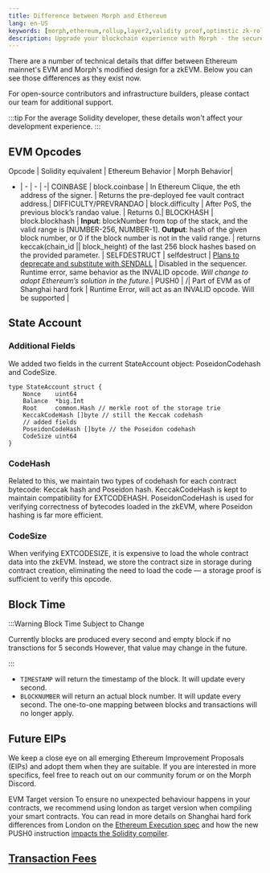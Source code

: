 ```yaml
---
title: Difference between Morph and Ethereum
lang: en-US
keywords: [morph,ethereum,rollup,layer2,validity proof,optimstic zk-rollup]
description: Upgrade your blockchain experience with Morph - the secure decentralized, cost0efficient, and high-performing optimstic zk-rollup solution. Try it now!
---
```



There are a number of technical details that differ between Ethereum mainnet's EVM and Morph's modified design for a zkEVM. Below you can see those differences as they exist now.

For open-source contributors and infrastructure builders, please contact our team for additional support.

:::tip
For the average Solidity developer, these details won't affect your development experience.
:::

## EVM Opcodes

Opcode  | Solidity equivalent | Ethereum Behavior | Morph Behavior|
- | - | - | -|
COINBASE   | block.coinbase   | In Ethereum Clique, the eth address of the signer. | Returns the pre-deployed fee vault contract address.|
DIFFICULTY/PREVRANDAO | block.difficulty | After PoS, the previous block’s randao value. | Returns 0.|
BLOCKHASH     | block.blockhash    | **Input**: blockNumber from top of the stack, and the valid range is [NUMBER-256, NUMBER-1]. **Output**: hash of the given block number, or 0 if the block number is not in the valid range. | returns keccak(chain_id || block_height) of the last 256 block hashes based on the provided parameter. |
SELFDESTRUCT  | selfdestruct  | [Plans to deprecate and substitute with SENDALL](https://eips.ethereum.org/EIPS/eip-4758) | Disabled in the sequencer. Runtime error, same behavior as the INVALID opcode. *Will change to adopt Ethereum’s solution in the future.*|
PUSH0 | /| Part of EVM as of Shanghai hard fork | Runtime Error, will act as an INVALID opcode. Will be supported |

<!--
## EVM Precompiles

The *SHA2-256* (address 0x2), *RIPEMD-160* (address 0x3), and *blake2f* (address 0x9) precompiles are currently not supported. Calls to these precompiled contracts will revert. We plan to enable these 3 precompiles in a future hard fork.

The other EVM precompiles are all supported: *ecRecover*, *identity*, *modexp*, *ecAdd*, *ecMul*, *ecPairing*.
-->

## State Account

### Additional Fields

We added two fields in the current StateAccount object: PoseidonCodehash and CodeSize.


```
type StateAccount struct {
	Nonce    uint64
	Balance  *big.Int
	Root     common.Hash // merkle root of the storage trie
	KeccakCodeHash []byte // still the Keccak codehash
	// added fields
	PoseidonCodeHash []byte // the Poseidon codehash
	CodeSize uint64
}
```

### CodeHash
Related to this, we maintain two types of codehash for each contract bytecode: Keccak hash and Poseidon hash.
KeccakCodeHash is kept to maintain compatibility for EXTCODEHASH. PoseidonCodeHash is used for verifying correctness of bytecodes loaded in the zkEVM, where Poseidon hashing is far more efficient.

### CodeSize
When verifying EXTCODESIZE, it is expensive to load the whole contract data into the zkEVM. Instead, we store the contract size in storage during contract creation, eliminating the need to load the code — a storage proof is sufficient to verify this opcode.

## Block Time

:::Warning Block Time Subject to Change

Currently blocks are produced every second and empty block if no transctions for 5 seconds
However, that value may change in the future.

:::

- `TIMESTAMP` will return the timestamp of the block. It will update every second.
- `BLOCKNUMBER` will return an actual block number. It will update every second. The one-to-one mapping between blocks and transactions will no longer apply.


<!--
We also introduce the concept of system transactions that are created by the `op-node`, and are used to execute deposits and update the L2's view of L1. They have the following attributes:

- Every block will contain at least one system transaction called the L1 attributes deposited transaction. It will always be the first transaction in the block.
- Some blocks will contain one or more user-deposited transactions.
- All system transactions have an [EIP-2718](https://eips.ethereum.org/EIPS/eip-2718)-compatible transaction type of `0x7E`.
- All system transactions are unsigned, and set their `v`, `r`, and `s` fields to `null`.


:::Warning Known Issue
Some Ethereum client libraries, such as Web3j, cannot parse the `null` signature fields described above. To work around this issue, you will need to manually filter out the system transactions before passing them to the library. 
:::
-->

## Future EIPs
We keep a close eye on all emerging Ethereum Improvement Proposals (EIPs) and adopt them when they are suitable. If you are interested in more specifics, feel free to reach out on our community forum or on the Morph Discord.

EVM Target version
To ensure no unexpected behaviour happens in your contracts, we recommend using london as target version when compiling your smart contracts.
You can read in more details on Shanghai hard fork differences from London on the [Ethereum Execution spec](https://github.com/ethereum/execution-specs/tree/master/network-upgrades/mainnet-upgrades/shanghai.md) and how the new PUSH0 instruction [impacts the Solidity compiler](https://blog.soliditylang.org/2023/05/10/solidity-0.8.20-release-announcement/).

## [Transaction Fees](../build-on-morph/4-understand-transaction-cost-on-morph.md)
